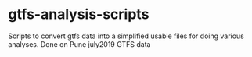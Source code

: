 # gtfs-analysis-scripts
Scripts to convert gtfs data into a simplified usable files for doing various analyses. Done on Pune july2019 GTFS data
